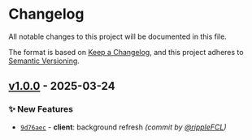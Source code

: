 # Changelog
All notable changes to this project will be documented in this file.

The format is based on [Keep a Changelog](https://keepachangelog.com/en/1.0.0/),
and this project adheres to [Semantic Versioning](https://semver.org/spec/v2.0.0.html).

## [v1.0.0] - 2025-03-24
### :sparkles: New Features
- [`9d76aec`](https://github.com/rippleFCL/bwsc-cacheproxy/commit/9d76aec21d336edf4d67190b51f9fa652902ab51) - **client**: background refresh *(commit by [@rippleFCL](https://github.com/rippleFCL))*

[v1.0.0]: https://github.com/rippleFCL/bwsc-cacheproxy/compare/v0.0.1...v1.0.0
